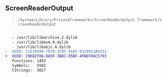 ## ScreenReaderOutput

> `/System/Library/PrivateFrameworks/ScreenReaderOutput.framework/ScreenReaderOutput`

```diff

   - /usr/lib/libarchive.2.dylib
   - /usr/lib/libbsm.0.dylib
   - /usr/lib/libobjc.A.dylib
-  UUID: 21634940-787D-3C9F-91AF-9328923AD252
+  UUID: C9682F0A-DA5F-3B81-85BF-4FBD766C5703
   Functions: 1492
   Symbols:   5582
   CStrings:  3027

```
